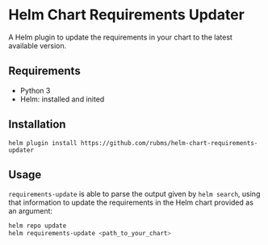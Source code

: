 # Helm Chart Requirements Updater

A Helm plugin to update the requirements in your chart to the latest available version.

## Requirements

* Python 3
* Helm: installed and inited

## Installation

```
helm plugin install https://github.com/rubms/helm-chart-requirements-updater
```

## Usage

`requirements-update` is able to parse the output given by `helm search`, using that information to update the requirements in the Helm chart provided as an argument:

```bash
helm repo update
helm requirements-update <path_to_your_chart>
```
